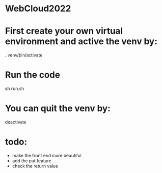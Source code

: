 # WebCloud2022

# First create your own virtual environment and active the venv by:
. venv/bin/activate
# Run the code
sh run.sh

# You can quit the venv by:
deactivate


# todo:
- make the front end more beautiful
- add the put feature
- check the return value

